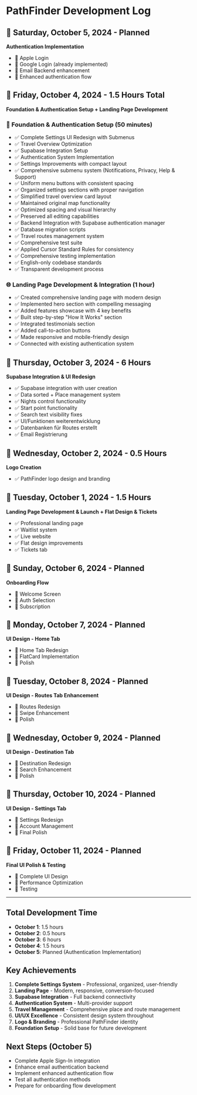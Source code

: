 # PathFinder Development Log

## 📅 Saturday, October 5, 2024 - Planned
**Authentication Implementation**
- 🔄 Apple Login
- 🔄 Google Login (already implemented)
- 🔄 Email Backend enhancement
- 🔄 Enhanced authentication flow

## 📅 Friday, October 4, 2024 - 1.5 Hours Total
**Foundation & Authentication Setup + Landing Page Development**

### 🔐 Foundation & Authentication Setup (50 minutes)
- ✅ Complete Settings UI Redesign with Submenus
- ✅ Travel Overview Optimization
- ✅ Supabase Integration Setup
- ✅ Authentication System Implementation
- ✅ Settings Improvements with compact layout
- ✅ Comprehensive submenu system (Notifications, Privacy, Help & Support)
- ✅ Uniform menu buttons with consistent spacing
- ✅ Organized settings sections with proper navigation
- ✅ Simplified travel overview card layout
- ✅ Maintained original map functionality
- ✅ Optimized spacing and visual hierarchy
- ✅ Preserved all editing capabilities
- ✅ Backend Integration with Supabase authentication manager
- ✅ Database migration scripts
- ✅ Travel routes management system
- ✅ Comprehensive test suite
- ✅ Applied Cursor Standard Rules for consistency
- ✅ Comprehensive testing implementation
- ✅ English-only codebase standards
- ✅ Transparent development process

### 🌐 Landing Page Development & Integration (1 hour)
- ✅ Created comprehensive landing page with modern design
- ✅ Implemented hero section with compelling messaging
- ✅ Added features showcase with 4 key benefits
- ✅ Built step-by-step "How It Works" section
- ✅ Integrated testimonials section
- ✅ Added call-to-action buttons
- ✅ Made responsive and mobile-friendly design
- ✅ Connected with existing authentication system

## 📅 Thursday, October 3, 2024 - 6 Hours
**Supabase Integration & UI Redesign**
- ✅ Supabase integration with user creation
- ✅ Data sorted + Place management system
- ✅ Nights control functionality
- ✅ Start point functionality
- ✅ Search text visibility fixes
- ✅ UI/Funktionen weiterentwicklung
- ✅ Datenbanken für Routes erstellt
- ✅ Email Registrierung

## 📅 Wednesday, October 2, 2024 - 0.5 Hours
**Logo Creation**
- ✅ PathFinder logo design and branding

## 📅 Tuesday, October 1, 2024 - 1.5 Hours
**Landing Page Development & Launch + Flat Design & Tickets**
- ✅ Professional landing page
- ✅ Waitlist system
- ✅ Live website
- ✅ Flat design improvements
- ✅ Tickets tab

## 📅 Sunday, October 6, 2024 - Planned
**Onboarding Flow**
- 🔄 Welcome Screen
- 🔄 Auth Selection
- 🔄 Subscription

## 📅 Monday, October 7, 2024 - Planned
**UI Design - Home Tab**
- 🔄 Home Tab Redesign
- 🔄 FlatCard Implementation
- 🔄 Polish

## 📅 Tuesday, October 8, 2024 - Planned
**UI Design - Routes Tab Enhancement**
- 🔄 Routes Redesign
- 🔄 Swipe Enhancement
- 🔄 Polish

## 📅 Wednesday, October 9, 2024 - Planned
**UI Design - Destination Tab**
- 🔄 Destination Redesign
- 🔄 Search Enhancement
- 🔄 Polish

## 📅 Thursday, October 10, 2024 - Planned
**UI Design - Settings Tab**
- 🔄 Settings Redesign
- 🔄 Account Management
- 🔄 Final Polish

## 📅 Friday, October 11, 2024 - Planned
**Final UI Polish & Testing**
- 🔄 Complete UI Design
- 🔄 Performance Optimization
- 🔄 Testing

---

## Total Development Time
- **October 1**: 1.5 hours
- **October 2**: 0.5 hours  
- **October 3**: 6 hours
- **October 4**: 1.5 hours
- **October 5**: Planned (Authentication Implementation)

## Key Achievements
1. **Complete Settings System** - Professional, organized, user-friendly
2. **Landing Page** - Modern, responsive, conversion-focused
3. **Supabase Integration** - Full backend connectivity
4. **Authentication System** - Multi-provider support
5. **Travel Management** - Comprehensive place and route management
6. **UI/UX Excellence** - Consistent design system throughout
7. **Logo & Branding** - Professional PathFinder identity
8. **Foundation Setup** - Solid base for future development

## Next Steps (October 5)
- Complete Apple Sign-In integration
- Enhance email authentication backend
- Implement enhanced authentication flow
- Test all authentication methods
- Prepare for onboarding flow development
